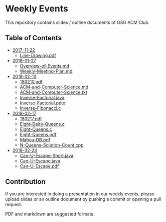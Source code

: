 Weekly Events
===

This repository contains slides / outline documents of OSU ACM Club.

Table of Contents
---

* [2017-11-22](2017-11-22)
    * [Line-Drawing.pdf](2017-11-22/Line-Drawing.pdf)
* [2018-01-27](2018-01-27)
    * [Overview-of-Events.md](2018-01-27/Overview-of-Events.md)
    * [Weekly-Meeting-Plan.md](2018-01-27/Weekly-Meeting-Plan.md)
* [2018-02-10](2018-02-10)
    * [180210.pdf](2018-02-10/180210.pdf)
    * [ACM-and-Computer-Science.md](2018-02-10/ACM-and-Computer-Science.md)
    * [ACM-and-Computer-Science.txt](2018-02-10/ACM-and-Computer-Science.txt)
    * [Inverse-Factorial.java](2018-02-10/Inverse-Factorial.java)
    * [Inverse-Factorial.pptx](2018-02-10/Inverse-Factorial.pptx)
    * [Inverse-Fibonacci.c](2018-02-10/Inverse-Fibonacci.c)
* [2018-02-17](2018-02-17)
    * [180217.pdf](2018-02-17/180217.pdf)
    * [Eight-Dairy-Queens.c](2018-02-17/Eight-Dairy-Queens.c)
    * [Eight-Queens.c](2018-02-17/Eight-Queens.c)
    * [Eight-Queens.pdf](2018-02-17/Eight-Queens.pdf)
    * [Mahou-DB.pdf](2018-02-17/Mahou-DB.pdf)
    * [N-Queens-Solution-Count.cpp](2018-02-17/N-Queens-Solution-Count.cpp)
* [2018-02-24](2018-02-24)
    * [Can-U-Escape-Short.java](2018-02-24/Can-U-Escape-Short.java)
    * [Can-U-Escape.java](2018-02-24/Can-U-Escape.java)
    * [Can-U-Escape.pdf](2018-02-24/Can-U-Escape.pdf)

Contribution
---

If you are interested in doing a presentation in our weekly events, please upload slides or an outline document by pushing a commit or opening a pull request.

PDF and markdown are suggested formats.
